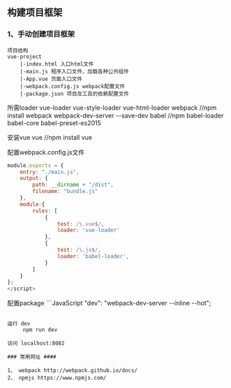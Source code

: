## 构建项目框架 ##

### 1、手动创建项目框架

    项目结构
    vue-project
        |-index.html 入口html文件
        |-main.js 程序入口文件，加载各种公共组件
        |-App.vue 页面入口文件
        |-webpack.config.js webpack配置文件
        |-package.json 项目及工具的依赖配置文件

   所需loader
       vue-loader  vue-style-loader vue-html-loader
       webpack  //npm install webpack webpack-dev-server --save-dev
       babel //npm babel-loader babel-core babel-preset-es2015

   安装vue
        vue //npm install vue


   配置webpack.config.js文件
   ```JavaScript
   module.exports = {
       entry: "./main.js",
       output: {
           path: __dirname + "/dist",
           filename: "bundle.js"
       },
       module:{
           rules: [
               {
                   test: /\.vue$/,
                   loader: 'vue-loader'
               },
               {
                   test: /\.js$/,
                   loader: 'babel-loader',
               }
           ]
       }
   };
   </script>
   ```

   配置package
    ```JavaScript
    "dev": "webpack-dev-server --inline --hot";
   </script>
   ```

   运行 dev
        npm run dev

   访问 localhost:8082

### 常用网址 ####

1、 webpack http://webpack.github.io/docs/
2、 npmjs https://www.npmjs.com/

